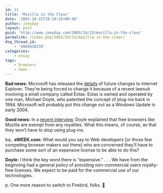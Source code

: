 ```yaml
---
id: 21
title: 'Mozilla in the Clear'
date: '2003-10-15T18:19:35+00:00'
author: joeyday
layout: post
guid: 'http://www.joeyday.com/2003/10/15/mozilla-in-the-clear'
permalink: /index.php/2003/10/15/mozilla-in-the-clear/
dsq_thread_id:
    - '6064938278'
categories:
    - essay
tags:
    - browsers
    - news
---
```


**Bad news:** Microsoft has released the [details](http://msdn.microsoft.com/ieupdate/activexchanges.asp) of future changes to Internet Explorer. They’re being forced to change it because of a recent lawsuit involving a small company called Eolas. Eolas is owned and operated by one man, Michael Doyle, who patented the concept of plug-ins back in 1994. Microsoft will probably put this change out as a Windows Update in early 2004.

**Good news:** In a [recent interview](http://www.eweek.com/article2/0,4149,1304247,00.asp), Doyle explained that free browsers like Mozilla are exempt from any royalties. What this means, of course, as that they won’t have to stop using plug-ins.

bq.. **eWEEK.com:** What would you say to Web developers \[or those few competing browser makers out there\] who are concerned they’ll have to purchase some sort of an expensive license to be able to do this?

**Doyle:** I think the key word there is “expensive.” . . . We have from the beginning had a general policy of providing non-commercial users royalty-free licenses. We expect to be paid for the commercial use of our technologies.

p. One more reason to switch to Firebird, folks. 🙂